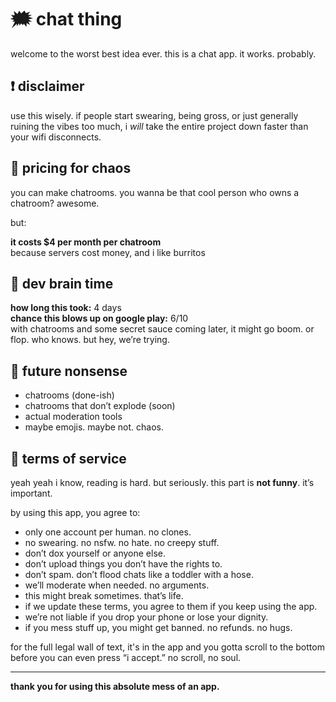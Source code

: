 # 🗯️ chat thing

welcome to the worst best idea ever. this is a chat app. it works. probably.

## ❗ disclaimer

use this wisely. if people start swearing, being gross, or just generally ruining the vibes too much, i *will* take the entire project down faster than your wifi disconnects.

## 💸 pricing for chaos

you can make chatrooms. you wanna be that cool person who owns a chatroom? awesome.

but:

**it costs $4 per month per chatroom**  
because servers cost money, and i like burritos

## 🧠 dev brain time

**how long this took:** 4 days  
**chance this blows up on google play:** 6/10  
with chatrooms and some secret sauce coming later, it might go boom. or flop. who knows. but hey, we’re trying.

## 🚀 future nonsense

- chatrooms (done-ish)
- chatrooms that don’t explode (soon)
- actual moderation tools
- maybe emojis. maybe not. chaos.

## 🛑 terms of service

yeah yeah i know, reading is hard. but seriously. this part is **not funny**. it’s important.

by using this app, you agree to:

- only one account per human. no clones.
- no swearing. no nsfw. no hate. no creepy stuff.
- don’t dox yourself or anyone else.
- don’t upload things you don’t have the rights to.
- don’t spam. don’t flood chats like a toddler with a hose.
- we’ll moderate when needed. no arguments.
- this might break sometimes. that’s life.
- if we update these terms, you agree to them if you keep using the app.
- we’re not liable if you drop your phone or lose your dignity.
- if you mess stuff up, you might get banned. no refunds. no hugs.

for the full legal wall of text, it's in the app and you gotta scroll to the bottom before you can even press “i accept.” no scroll, no soul.

---

**thank you for using this absolute mess of an app.**
